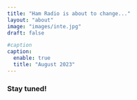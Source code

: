 ```yaml
---
title: "Ham Radio is about to change..."
layout: "about"
image: "images/inte.jpg"
draft: false

#caption
caption: 
  enable: true
  title: "August 2023"
---
```




### Stay tuned!

<!---

title: "Ham Radio is about to change..."
image: "images/qar.png"
draft: false


---
title: "EA1FID's page about Quantum Amateur Radio"
image: "images/qar.png"
draft: false
---


### Building the foundations of Quantum Amateur Radio

Texto de radioafición cuántica

- Artículo 1

- Artículo 2

### Towards the first qQSO

Texto de radioafición cuántica

- Artículo 1

- Artículo 2
-->